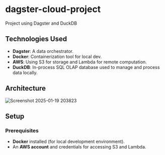# dagster-cloud-project
Project using Dagster and DuckDB

## Technologies Used
- **Dagster**: A data orchestrator.
- **Docker**: Containerization tool for local dev.
- **AWS**: Using S3 for storage and Lambda for remote computation.
- **DuckDB**: In-process SQL OLAP database used to manage and process data locally.

## Architecture
![Screenshot 2025-01-19 203823](https://github.com/user-attachments/assets/d09e82d8-a241-4017-a67e-5248b4cd2efe)


## Setup

### Prerequisites
- **Docker** installed (for local development environment).
- An **AWS account** and credentials for accessing S3 and Lambda.
